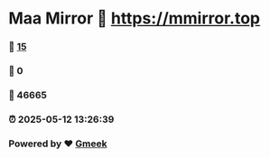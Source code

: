 # Maa Mirror :link: https://mmirror.top 
### :page_facing_up: [15](https://mmirror.top/tag.html) 
### :speech_balloon: 0 
### :hibiscus: 46665 
### :alarm_clock: 2025-05-12 13:26:39 
### Powered by :heart: [Gmeek](https://github.com/Meekdai/Gmeek)
